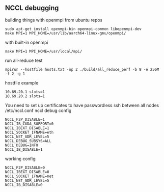 ## NCCL debugging
building things with openmpi from ubuntu repos
```
sudo apt-get install openmpi-bin openmpi-common libopenmpi-dev
make MPI=1 MPI_HOME=/usr/lib/aarch64-linux-gnu/openmpi/
```
with built-in openmpi
```
make MPI=1 MPI_HOME=/usr/local/mpi/
```
run all-reduce test
```
mpirun --hostfile hosts.txt -np 2 ./build/all_reduce_perf -b 8 -e 256M -f 2 -g 1
```
hostfile example
```
10.69.20.1 slots=1
10.69.20.2 slots=1
```
You need to set up certificates to have passwordless ssh between all nodes
/etc/nccl.conf nccl debug config
```
NCCL_P2P_DISABLE=1
NCCL_IB_CUDA_SUPPORT=0
NCCL_IBEXT_DISABLE=1
NCCL_SOCKET_IFNAME=eth
NCCL_NET_GDR_LEVEL=5
NCCL_DEBUG_SUBSYS=ALL
NCCL_DEBUG=INFO
NCCL_IB_DISABLE=1
```
working config
```
NCCL_P2P_DISABLE=0
NCCL_IBEXT_DISABLE=0
NCCL_SOCKET_IFNAME=net
NCCL_NET_GDR_LEVEL=5
NCCL_IB_DISABLE=0
```